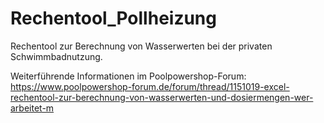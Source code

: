 # Rechentool_Pollheizung

Rechentool zur Berechnung von Wasserwerten bei der privaten Schwimmbadnutzung.

Weiterführende Informationen im Poolpowershop-Forum: https://www.poolpowershop-forum.de/forum/thread/1151019-excel-rechentool-zur-berechnung-von-wasserwerten-und-dosiermengen-wer-arbeitet-m
